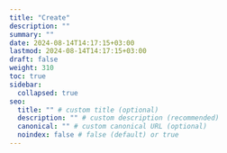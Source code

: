 ```yaml
---
title: "Create"
description: ""
summary: ""
date: 2024-08-14T14:17:15+03:00
lastmod: 2024-08-14T14:17:15+03:00
draft: false
weight: 310
toc: true
sidebar:
  collapsed: true
seo:
  title: "" # custom title (optional)
  description: "" # custom description (recommended)
  canonical: "" # custom canonical URL (optional)
  noindex: false # false (default) or true
---
```

